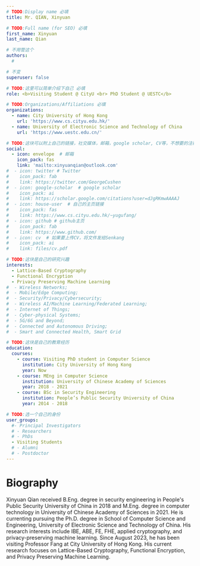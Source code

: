 ```yaml
---
# TODO:Display name 必填
title: Mr. QIAN, Xinyuan  

# TODO:Full name (for SEO) 必填
first_name: Xinyuan  
last_name: Qian

# 不用管这个
authors:
  # 

# 不变
superuser: false

# TODO:这里可以简单介绍下自己 必填
role: <b>Visiting Student @ CityU <br> PhD Student @ UESTC</b>

# TODO:Organizations/Affiliations 必填
organizations:
  - name: City University of Hong Kong
    url: 'https://www.cs.cityu.edu.hk/'
  - name: University of Electronic Science and Technology of China 
    url: 'https://www.uestc.edu.cn/'

# TODO:这块可以附上自己的链接，社交媒体，邮箱，google scholar, CV等，不想要的注释掉即可
social:
  - icon: envelope  # 邮箱
    icon_pack: fas
    link: 'mailto:xinyuanqian@outlook.com'
#  - icon: twitter # Twitter
#    icon_pack: fab  
#    link: https://twitter.com/GeorgeCushen
#  - icon: google-scholar  # google scholar
#    icon_pack: ai
#    link: https://scholar.google.com/citations?user=dJgRKmwAAAAJ
#  - icon: house-user  # 自己的主页链接
#    icon_pack: fas
#    link: https://www.cs.cityu.edu.hk/~yugufang/
#  - icon: github # github主页
#    icon_pack: fab   
#    link: https://www.github.com/
#  - icon: cv  # 如果要上传CV，将文件发给Senkang
#    icon_pack: ai
#    link: files/cv.pdf

# TODO:这块是自己的研究兴趣
interests:
  - Lattice-Based Cryptography
  - Functional Encryption
  - Privacy Preserving Machine Learning
#  - Wireless Networks; 
#  - Mobile/Edge Computing; 
#  - Security/Privacy/Cybersecurity; 
#  - Wireless AI/Machine Learning/Federated Learning; 
#  - Internet of Things;
#  - Cyber-physical Systems; 
#  - 5G/6G and Beyond; 
#  - Connected and Autonomous Driving; 
#  - Smart and Connected Health, Smart Grid

# TODO:这块是自己的教育经历
education:
  courses:
    - course: Visiting PhD student in Computer Science
      institution: City University of Hong Kong
      year: Now
    - course: MEng in Computer Science
      institution: University of Chinese Academy of Sciences
      year: 2018 - 2021
    - course: BSc in Security Engineering
      institution: People’s Public Security University of China
      year: 2014 - 2018

# TODO:选一个自己的身份
user_groups:
  #- Principal Investigators
  # - Researchers
  # - PhDs
  - Visiting Students
  # - Alumni
  # - Postdoctor
---
```

<!-- TODO:写自己的Biography -->
# Biography

Xinyuan Qian received B.Eng. degree in security engineering in People's Public Security University of China in 2018 and M.Eng. degree in computer technology in University of Chinese Academy of Sciences in 2021. He is currenting pursuing the Ph.D. degree in School of Computer Science and Engineering, University of Electronic Science and Technology of China. His research interests include IBE, ABE, FE, FHE, applied cryptography, and privacy-preserving machine learning. Since August 2023, he has been visiting Professor Fang at City University of Hong Kong. His current research focuses on Lattice-Based Cryptography, Functional Encryption, and Privacy Preserving Machine Learning.

